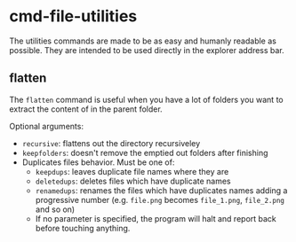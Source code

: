 # cmd-file-utilities

The utilities commands are made to be as easy and humanly readable as possible. They are intended to be used directly in the explorer address bar.

## flatten
The `flatten` command is useful when you have a lot of folders you want to extract the content of in the parent folder.

Optional arguments:
* `recursive`: flattens out the directory recursiveley
* `keepfolders`: doesn't remove the emptied out folders after finishing
* Duplicates files behavior. Must be one of:
  * `keepdups`: leaves duplicate file names where they are
  * `deletedups`: deletes files which have duplicate names
  * `renamedups`: renames the files which have duplicates names adding a progressive number (e.g. `file.png` becomes `file_1.png`, `file_2.png` and so on)
  * If no parameter is specified, the program will halt and report back before touching anything.
